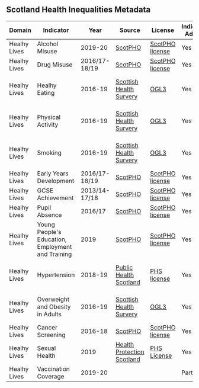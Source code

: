 ## Scotland Health Inequalities Metadata

| Domain | Indicator | Year | Source | License | Indicator Added | Status |
| --- | --- | --- | --- | --- | --- | --- |
| Healhy Lives | Alcohol Misuse | 2019-20 | [ScotPHO](https://scotland.shinyapps.io/ScotPHO_profiles_tool/) | [ScotPHO license](https://www.scotpho.org.uk/about-us/scotpho-website-policies-and-statements/copyright) | Yes | Ready |
| Healhy Lives | Drug Misuse | 2016/17-18/19 | [ScotPHO](https://scotland.shinyapps.io/ScotPHO_profiles_tool/) | [ScotPHO license](https://www.scotpho.org.uk/about-us/scotpho-website-policies-and-statements/copyright) | Yes | Ready |
| Healhy Lives | Healhy Eating | 2016-19 | [Scottish Health Survery](https://statistics.gov.scot/resource?uri=http%3A%2F%2Fstatistics.gov.scot%2Fdata%2Fscottish-health-survey-local-area-level-data) | [OGL3](https://www.nationalarchives.gov.uk/doc/open-government-licence/version/3/) | Yes | **Not Ready - geographical transformations required** |
| Healhy Lives | Physical Activity | 2016-19 | [Scottish Health Survery](https://statistics.gov.scot/resource?uri=http%3A%2F%2Fstatistics.gov.scot%2Fdata%2Fscottish-health-survey-local-area-level-data) | [OGL3](https://www.nationalarchives.gov.uk/doc/open-government-licence/version/3/) | Yes | **Not Ready - geographical transformations required** |
| Healhy Lives | Smoking | 2016-19 | [Scottish Health Survery](https://statistics.gov.scot/resource?uri=http%3A%2F%2Fstatistics.gov.scot%2Fdata%2Fscottish-health-survey-local-area-level-data) | [OGL3](https://www.nationalarchives.gov.uk/doc/open-government-licence/version/3/) | Yes | **Not Ready - geographical transformations required** |
| Healhy Lives | Early Years Development | 2016/17-18/19 | [ScotPHO](https://scotland.shinyapps.io/ScotPHO_profiles_tool/) | [ScotPHO license](https://www.scotpho.org.uk/about-us/scotpho-website-policies-and-statements/copyright) | Yes | Ready |
| Healhy Lives | GCSE Achievement | 2013/14-17/18 | [ScotPHO](https://scotland.shinyapps.io/ScotPHO_profiles_tool/) | [ScotPHO license](https://www.scotpho.org.uk/about-us/scotpho-website-policies-and-statements/copyright) | Yes | Ready |
| Healhy Lives | Pupil Absence | 2016/17 | [ScotPHO](https://scotland.shinyapps.io/ScotPHO_profiles_tool/) | [ScotPHO license](https://www.scotpho.org.uk/about-us/scotpho-website-policies-and-statements/copyright) | Yes | Ready |
| Healhy Lives | Young People's Education, Employment and Training | 2019 | [ScotPHO](https://scotland.shinyapps.io/ScotPHO_profiles_tool/) | [ScotPHO license](https://www.scotpho.org.uk/about-us/scotpho-website-policies-and-statements/copyright) | Yes | Ready |
| Healhy Lives | Hypertension | 2018-19 | [Public Health Scotland](https://beta.isdscotland.org/find-publications-and-data/health-services/primary-care/general-practice-disease-prevalence-data-visualisation/) | [PHS license](https://beta.isdscotland.org/front-matter/Copyright) | Yes | **Not Ready - geographical transformations required** |
| Healhy Lives | Overweight and Obesity in Adults | 2016-19 | [Scottish Health Survery](https://statistics.gov.scot/resource?uri=http%3A%2F%2Fstatistics.gov.scot%2Fdata%2Fscottish-health-survey-local-area-level-data) | [OGL3](https://www.nationalarchives.gov.uk/doc/open-government-licence/version/3/) | Yes | **Not Ready - geographical transformations required** |
| Healhy Lives | Cancer Screening | 2016-18 | [ScotPHO](https://scotland.shinyapps.io/ScotPHO_profiles_tool/) | [ScotPHO license](https://www.scotpho.org.uk/about-us/scotpho-website-policies-and-statements/copyright) | Yes | Ready |
| Healhy Lives | Sexual Health | 2019 | [Health Protection Scotland](https://www.hps.scot.nhs.uk/web-resources-container/genital-chlamydia-and-gonorrhoea-infection-in-scotland-laboratory-diagnoses-2010-2019/) | [PHS License](https://www.hps.scot.nhs.uk/site-information/copyright/) | Yes | Ready |
| Healhy Lives | Vaccination Coverage | 2019-20 |  |  | Partly |  |